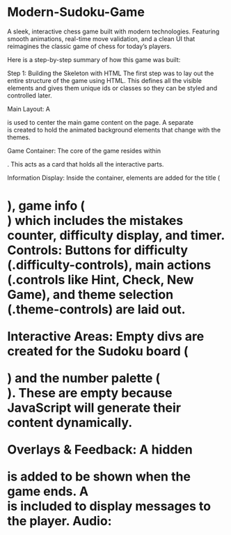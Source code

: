 # Modern-Sudoku-Game
A sleek, interactive chess game built with modern technologies. Featuring smooth animations, real-time move validation, and a clean UI that reimagines the classic game of chess for today’s players.

Here is a step-by-step summary of how this game was built:

Step 1: Building the Skeleton with HTML
The first step was to lay out the entire structure of the game using HTML. This defines all the visible elements and gives them unique ids or classes so they can be styled and controlled later.

Main Layout: A <div class="page-wrapper"> is used to center the main game content on the page. A separate <div class="background-container"> is created to hold the animated background elements that change with the themes.

Game Container: The core of the game resides within <div class="game-container">. This acts as a card that holds all the interactive parts.

Information Display: Inside the container, elements are added for the title (<h1>), game info (<div class="game-info">) which includes the mistakes counter, difficulty display, and timer.
Controls: Buttons for difficulty (.difficulty-controls), main actions (.controls like Hint, Check, New Game), and theme selection (.theme-controls) are laid out.

Interactive Areas: Empty divs are created for the Sudoku board (<div id="sudoku-board">) and the number palette (<div id="number-palette">). These are empty because JavaScript will generate their content dynamically.

Overlays & Feedback: A hidden <div id="game-over-overlay"> is added to be shown when the game ends. A <div id="message-area"> is included to display messages to the player.
Audio: <audio> tags are added for sound effects and background music, each with an id to be controlled by the script.


Step 2: Adding Style and Personality with CSS
With the structure in place, the next step was to bring the game to life visually using CSS. A key strategy here is the heavy use of CSS variables, which makes theming incredibly efficient.

CSS Variables for Theming: The :root or body selector defines a default set of variables for colors, backgrounds, and fonts (e.g., --bg-gradient-start, --cell-border-color).

Theme Definitions: Each theme (e.g., body.theme-forest, body.theme-matrix) is just a small block of CSS that overrides these default variables with its own set of colors. This is how the entire look and feel can change so dramatically with a single class change on the <body> tag.
Board Layout: The 9x9 grid is created using display: grid. The thicker borders between the 3x3 sub-grids are cleverly applied using :nth-child selectors on the cells.

Cell States: Different classes are styled to give the player visual feedback:
.pre-filled: For the initial puzzle numbers.
.user-filled: For numbers the player enters.
.selected: To highlight the active cell with a pulse animation.
.incorrect: To show a mistake with a red background and a shake animation.
Animations: @keyframes are defined for various effects like pulse, shake, pop-in (for new numbers), and the animated backgrounds (float, matrix-rain). These animations are then attached to the relevant CSS classes.

Responsive Design: The board's size is set using vmin units (width: 90vmin), which allows it to scale gracefully based on the smaller of the screen's width or height, ensuring it looks good on both desktop and mobile devices.


Step 3: Implementing the Brains with JavaScript
The final and most complex step was to write the JavaScript code that handles all the game's logic and interactivity.

Initialization (initializeGame): This is the master function that starts or restarts the game. It:

Selects a random puzzle from the puzzles object based on the chosen difficulty.
Sets up the boardState (the current grid) and solutionState arrays.

Resets all game state variables like wrongAttempts, hintCount, and isGameOver.
Calls renderBoard() and renderPalette() to build the UI.

Starts the timer.
Dynamic Rendering (renderBoard, renderPalette):

renderBoard loops 81 times, creating a <div> for each cell, setting its initial value (if any), and attaching a click event listener to empty cells.
renderPalette creates the number buttons (1-9 and 'X') and attaches listeners to them.

Player Input and Validation (handleCellClick, handlePaletteClick, placeNumber):
The handle...Click functions manage which cell and number are currently selected.
When a number is to be placed, placeNumber is called. This is a critical function that:
Checks for conflicts (row, column, 3x3 box) using the findConflictIndices helper function.
If there's a conflict, it increments wrongAttempts, shows an error message, and checks if the game is over.

If the move is valid, it updates the boardState array and the cell's display.
It then checks if the placed number is correct against the solutionState. If it is, the cell is "locked" by changing its style and removing its click listener.
Finally, it deselects the number from the palette.
Game State Management:

Mistakes & Game Over: The wrongAttempts variable is tracked. The handleGameOver function is called when this count reaches 5 or when the timer runs out. It shows the "Game Finished" overlay and disables game controls.

Persistence: The chosen theme is saved to localStorage, so the player's preference is remembered the next time they visit

